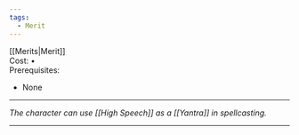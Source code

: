```yaml
---
tags:
  - Merit
---
```


[[Merits|Merit]]\
Cost: •\
Prerequisites:
- None

---

_The character can use [[High Speech]] as a [[Yantra]] in spellcasting._

---